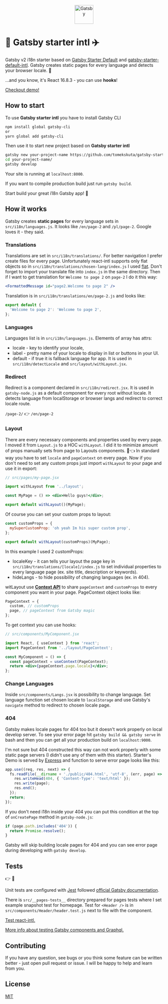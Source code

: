 <p align="center">
  <a href="https://www.gatsbyjs.org">
    <img alt="Gatsby" src="https://www.gatsbyjs.org/monogram.svg" width="60" />
  </a>
</p>

# :bullettrain_side: Gatsby starter intl :airplane:

Gatsby v2 i18n starter based on [Gatsby Starter Default](https://github.com/gatsbyjs/gatsby-starter-default) and [gatsby-starter-default-intl](https://github.com/wiziple/gatsby-starter-default-intl).
Gatsby creates static pages for every language and detects your browser locale. :guitar:

...and you know, it's React 16.8.3 - you can use **hooks**!

[Checkout demo!](https://gatsby-starter-intl.tomekskuta.pl/)

## How to start

To use **Gatsby starter intl** you have to install Gatsby CLI

```sh
npm install global gatsby-cli
or
yarn global add gatsby-cli
```

Then use it to start new project based on **Gatsby starter intl**

```sh
gatsby new your-project-name https://github.com/tomekskuta/gatsby-starter-intl
cd your-project-name/
gatsby develop
```

Your site is running at `localhost:8000`.

If you want to compile production build just run `gatsby build`.

Start build your great i18n Gatsby app! :rocket:

## How it works

Gatsby creates **static pages** for every language sets in `src/i18n/languages.js`.
It looks like `/en/page-2` and `/pl/page-2`. Google loves it - they said.

### Translations

Translations are set in `src/i18n/translations/`. For better navigation I prefer create files for every page. Unfortunately react-intl supports only flat objects so in `src/i18n/translations/chosen-lang/index.js` I used [flat](https://github.com/hughsk/flat). Don't forget to import your translate file into `index.js` in the same directory.
Then if I want to get translation for `Welcome to page 2` on `page-2` I do it this way:

```jsx
<FormattedMessage id="page2.Welcome to page 2" />
```

Translation is in `src/i18n/translations/en/page-2.js` and looks like:

```js
export default {
  'Welcome to page 2': 'Welcome to page 2',
};
```

### Languages

Languages list is in `src/i18n/languages.js`. Elements of array has attrs:

- locale - key to identify your locale,
- label - pretty name of your locale to display in list or buttons in your UI.
- default - if true it is fallback language for app. It is used in `src/i18n/detectLocale` and `src/layout/withLayout.jsx`.

### Redirect

Redirect is a component declared in `src/i18n/redirect.jsx`.
It is used in `gatsby-node.js` as a default component for every root without locale.
It detects language from localStorage or browser langs and redirect to correct locale route.

`/page-2/` :point_right: `/en/page-2`

### Layout

There are every necessary components and properties used by every page. I moved it from `Layout.js` to a HOC `withLayout`. I did it to minimize amount of props manually sets from page to Layouts components. :boy::point_left:
In standard way you have to set `locale` and `pageContext` on every page. Now if you don't need to set any custom props just import `withLayout` to your page and use it in export:

```jsx
// src/pages/my-page.jsx

import withLayout from '../layout';

const MyPage = () => <div>Hello guys!</div>;

export default withLayout()(MyPage);
```

Of course you can set your custom props to layout:

```jsx
const customProps = {
  mySuperCustomProp: 'oh yeah Im his super custom prop',
};

export default withLayout(customProps)(MyPage);
```

In this example I used 2 customProps:

- localeKey - it can tells your layout the page key in `src/i18n/translations/[locale]/index.js` to set individual properties to every language page (ex. site title, description or keywords).
- hideLangs - to hide possibility of changing languages (ex. in 404).

witLayout use [**Context API**](https://reactjs.org/docs/context.html) to share `pageContext` and `customProps` to every component you want in your page.
PageContext object looks like:

```js
PageContext = {
  custom, // customProps
  page, // pageContext from Gatsby magic
};
```

To get context you can use hooks:

```jsx
// src/components/MyComponent.jsx

import React, { useContext } from 'react';
import PageContext from '../layout/PageContext';

const MyComponent = () => {
  const pageContext = useContext(PageContext);
  return <div>{pageContext.page.locale}</div>;
};
```

### Change Languages

Inside `src/components/Langs.jsx` is possibility to change language.
Set language function set chosen locale to `localStorage` and use Gatsby's `navigate` method to redirect to chosen locale page.

### 404

Gatsby makes locale pages for 404 too but it doesn't work properly on local develop server.
To see your error page hit `gatsby build && gatsby serve` in bash and then you can get all your production build on `localhost:9000`.

I'm not sure but 404 constructed this way can not work properly with some static page servers (I didn't use any of them with this starter). Starter's Demo is served by [Express](https://expressjs.com/) and function to serve error page looks like this:

```js
app.use((req, res, next) => {
  fs.readFile(__dirname + './public/404.html', 'utf-8', (err, page) => {
    res.writeHead(404, { 'Content-Type': 'text/html' });
    res.write(page);
    res.end();
  });
  return;
});
```

If you don't need i18n inside your 404 you can put this condition at the top of `onCreatePage` method in `gatsby-node.js`:

```js
if (page.path.includes('404')) {
  return Promise.resolve();
}
```

Gatsby will skip building locale pages for 404 and you can see error page during developing with `gatsby develop`.

## Tests

:point_right: :bug:

Unit tests are configured with [Jest](https://jestjs.io/) followed [official Gatsby documentation](https://www.gatsbyjs.org/docs/unit-testing/).

There is `src/__pages-tests__` directory prepared for pages tests where I set example snapshot test for homepage.
Test for `<Header />` is in `src/components/Header/header.test.js` next to file with the component.

[Test react-intl.](https://github.com/yahoo/react-intl/wiki/Testing-with-React-Intl#jest)

[More info about testing Gatsby components and Graphql.](https://github.com/gatsbyjs/gatsby/blob/master/docs/docs/testing-components-with-graphql.md)

## Contributing

If you have any question, see bugs or you think some feature can be written better - just open pull request or issue. I will be happy to help and learn from you.

## License

[MIT](https://opensource.org/licenses/MIT)
